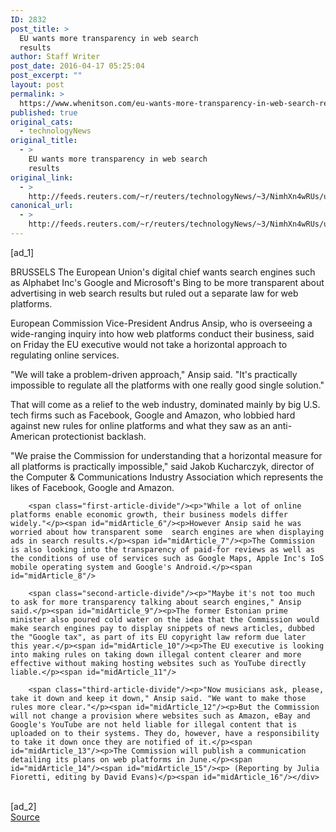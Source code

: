 ```yaml
---
ID: 2832
post_title: >
  EU wants more transparency in web search
  results
author: Staff Writer
post_date: 2016-04-17 05:25:04
post_excerpt: ""
layout: post
permalink: >
  https://www.whenitson.com/eu-wants-more-transparency-in-web-search-results/
published: true
original_cats:
  - technologyNews
original_title:
  - >
    EU wants more transparency in web search
    results
original_link:
  - >
    http://feeds.reuters.com/~r/reuters/technologyNews/~3/NimhXn4wRUs/us-eu-tech-idUSKCN0XC2AH
canonical_url:
  - >
    http://feeds.reuters.com/~r/reuters/technologyNews/~3/NimhXn4wRUs/us-eu-tech-idUSKCN0XC2AH
---
```

 [ad_1]
<br><div id="articleText">
<span id="midArticle_start"/>

<span id="midArticle_0"/><span class="focusParagraph" readability="4"><p><span class="articleLocation">BRUSSELS</span> The European Union's digital chief wants search engines such as Alphabet Inc's Google and Microsoft's Bing to be more transparent about advertising in web search results but ruled out a separate law for web platforms.</p></span><span id="midArticle_1"/><p>European Commission Vice-President Andrus Ansip, who is overseeing a wide-ranging inquiry into how web platforms conduct their business, said on Friday the EU executive would not take a horizontal approach to regulating online services.</p><span id="midArticle_2"/><p>"We will take a problem-driven approach," Ansip said. "It's practically impossible to regulate all the platforms with one really good single solution."</p><span id="midArticle_3"/><p>That will come as a relief to the web industry, dominated mainly by big U.S. tech firms such as Facebook, Google and Amazon, who lobbied hard against new rules for online platforms and what they saw as an anti-American protectionist backlash.</p><span id="midArticle_4"/><p>"We praise the Commission for understanding that a horizontal measure for all platforms is practically impossible," said Jakob Kucharczyk, director of the Computer &amp; Communications Industry Association which represents the likes of Facebook, Google and Amazon.</p><span id="midArticle_5"/>
        
        <span class="first-article-divide"/><p>"While a lot of online platforms enable economic growth, their business models differ widely."</p><span id="midArticle_6"/><p>However Ansip said he was worried about how transparent some  search engines are when displaying ads in search results.</p><span id="midArticle_7"/><p>The Commission is also looking into the transparency of paid-for reviews as well as the conditions of use of services such as Google Maps, Apple Inc's IoS mobile operating system and Google's Android.</p><span id="midArticle_8"/>
        
        <span class="second-article-divide"/><p>"Maybe it's not too much to ask for more transparency talking about search engines," Ansip said.</p><span id="midArticle_9"/><p>The former Estonian prime minister also poured cold water on the idea that the Commission would make search engines pay to display snippets of news articles, dubbed the "Google tax", as part of its EU copyright law reform due later this year.</p><span id="midArticle_10"/><p>The EU executive is looking into making rules on taking down illegal content clearer and more effective without making hosting websites such as YouTube directly liable.</p><span id="midArticle_11"/>
        
        <span class="third-article-divide"/><p>"Now musicians ask, please, take it down and keep it down," Ansip said. "We want to make those rules more clear."</p><span id="midArticle_12"/><p>But the Commission will not change a provision where websites such as Amazon, eBay and Google's YouTube are not held liable for illegal content that is uploaded on to their systems. They do, however, have a responsibility to take it down once they are notified of it.</p><span id="midArticle_13"/><p>The Commission will publish a communication detailing its plans on web platforms in June.</p><span id="midArticle_14"/><span id="midArticle_15"/><p> (Reporting by Julia Fioretti, editing by David Evans)</p><span id="midArticle_16"/></div>
<br>[ad_2]
<br><a href="http://feeds.reuters.com/~r/reuters/technologyNews/~3/NimhXn4wRUs/us-eu-tech-idUSKCN0XC2AH">Source </a>